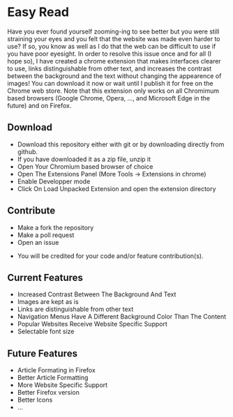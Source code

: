 # Easy Read

Have you ever found yourself zooming-ing to see better but you were still straining your eyes and you felt that the website was made even harder to use? If so, you know as well as I do that the web can be difficult to use if you have poor eyesight. In order to resolve this issue once and for all (I hope so), I have created a chrome extension that makes interfaces clearer to use, links distinguishable from other text, and increases the contrast between the background and the text without changing the appearence of images! You can download it now or wait until I publish it for free on the Chrome web store. Note that this extension only works on all Chromimum based browsers (Google Chrome, Opera, ..., and Microsoft Edge in the future) and on Firefox.

## Download

+ Download this repository either with git or by downloading directly from github.
+ If you have downloaded it as a zip file, unzip it
+ Open Your Chromium based browser of choice
+ Open The Extensions Panel (More Tools -> Extensions in chrome)
+ Enable Developper mode
+ Click On Load Unpacked Extension and open the extension directory

## Contribute

+ Make a fork the repository
+ Make a poll request
+ Open an issue

* You will be credited for your code and/or feature contribution(s).

## Current Features

+ Increased Contrast Between The Background And Text
+ Images are kept as is
+ Links are distinguishable from other text
+ Navigation Menus Have A Different Background Color Than The Content
+ Popular Websites Receive Website Specific Support
+ Selectable font size

## Future Features

+ Article Formating in Firefox
+ Better Article Formatting
+ More Website Specific Support
+ Better Firefox version
+ Better Icons
+ ...